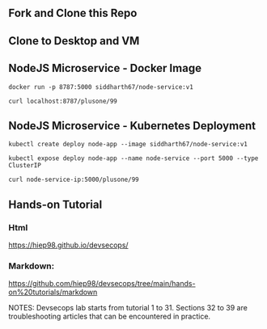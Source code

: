 
## Fork and Clone this Repo 

## Clone to Desktop and VM

## NodeJS Microservice - Docker Image
`docker run -p 8787:5000 siddharth67/node-service:v1`

`curl localhost:8787/plusone/99`
 
## NodeJS Microservice - Kubernetes Deployment
`kubectl create deploy node-app --image siddharth67/node-service:v1`

`kubectl expose deploy node-app --name node-service --port 5000 --type ClusterIP`

`curl node-service-ip:5000/plusone/99`

## Hands-on Tutorial
### Html
https://hiep98.github.io/devsecops/

### Markdown:
https://github.com/hiep98/devsecops/tree/main/hands-on%20tutorials/markdown

 NOTES: Devsecops lab starts from tutorial 1 to 31. Sections 32 to 39 are troubleshooting articles that can be encountered in practice.
